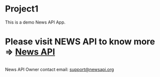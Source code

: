 # Project1
<DOCKTYPE html>
<html>
  <head>
    <style>
      .container{
        display: flex;
        flex-direction: row;
        }
    </style>
  </head>
  <body>
This is a demo News API App.

<div class="container">
<h1>Please visit NEWS API to know more => <a href="https://newsapi.org/">News API</a></h1>
</div>


News API
Owner contact email: support@newsapi.org
</body>
</html>

